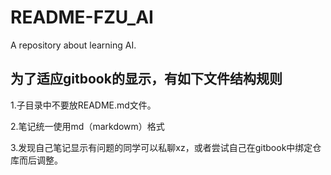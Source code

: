 # README-FZU\_AI

A repository about learning AI.

## 为了适应gitbook的显示，有如下文件结构规则

1.子目录中不要放README.md文件。

2.笔记统一使用md（markdowm）格式

3.发现自己笔记显示有问题的同学可以私聊xz，或者尝试自己在gitbook中绑定仓库而后调整。

